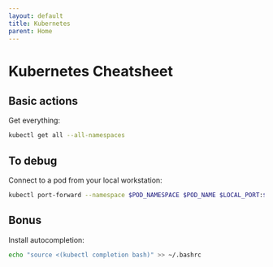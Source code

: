 ```yaml
---
layout: default
title: Kubernetes
parent: Home
---
```


# Kubernetes Cheatsheet

## Basic actions

Get everything:

```bash
kubectl get all --all-namespaces
```

## To debug

Connect to a pod from your local workstation:

```bash
kubectl port-forward --namespace $POD_NAMESPACE $POD_NAME $LOCAL_PORT:$POD_PORT
```

## Bonus

Install autocompletion:

```bash
echo "source <(kubectl completion bash)" >> ~/.bashrc
```
